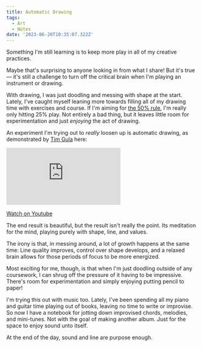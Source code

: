 ```yaml
---
title: Automatic Drawing
tags:
  - Art
  - Notes
date: '2023-06-20T10:35:07.322Z'
---
```


Something I'm still learning is to keep more play in all of my creative practices.

Maybe that's surprising to anyone looking in from what I share! But it's true — it's still a challenge to turn off the critical brain when I'm playing an instrument or drawing.

With drawing, I was just doodling and messing with shape at the start. Lately, I've caught myself leaning more towards filling all of my drawing time with exercises and course. If I'm aiming for [the 50% rule](https://drawabox.com/lesson/0/2/50percent), I'm really only hitting 25% play. Not entirely a bad thing, but it leaves little room for experimentation and just _enjoying_ the act of drawing.

An experiment I'm trying out to _really_ loosen up is automatic drawing, as demonstrated by [Tim Gula](https://www.instagram.com/timgula/) here:

<iframe src="https://www.youtube-nocookie.com/embed/MJYGFwGhHnA?modestbranding=1&showinfo=0&rel=0&start=138" title="YouTube video player" frameborder="0" allow="accelerometer; autoplay; encrypted-media; gyroscope; picture-in-picture;" allowfullscreen className="youtube_video"></iframe>

[Watch on Youtube](https://youtu.be/MJYGFwGhHnA?t=138)

The end result is beautiful, but the result isn't really the point. Its meditation for the mind, playing purely with shape, line, and values.

The irony is that, in messing around, a lot of growth happens at the same time: Line quality improves, control over shape develops, and a relaxed brain allows for those periods of focus to be more energized.

Most exciting for me, though, is that when I'm just doodling outside of any coursework, I can shrug off the pressure of it having to be impressive. There's room for experimentation and simply enjoying putting pencil to paper!

I'm trying this out with music too. Lately, I've been spending all my piano and guitar time playing out of books, leaving no time to write or improvise. So now I have a notebook for jotting down improvised chords, melodies, and mini-tunes. Not with the goal of making another album. Just for the space to enjoy sound unto itself.

At the end of the day, sound and line are purpose enough.
